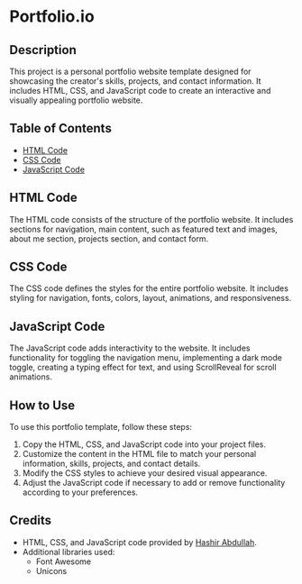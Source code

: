 # Portfolio.io

## Description
This project is a personal portfolio website template designed for showcasing the creator's skills, projects, and contact information. It includes HTML, CSS, and JavaScript code to create an interactive and visually appealing portfolio website.

## Table of Contents
- [HTML Code](#html-code)
- [CSS Code](#css-code)
- [JavaScript Code](#javascript-code)

## HTML Code
The HTML code consists of the structure of the portfolio website. It includes sections for navigation, main content, such as featured text and images, about me section, projects section, and contact form.

## CSS Code
The CSS code defines the styles for the entire portfolio website. It includes styling for navigation, fonts, colors, layout, animations, and responsiveness.

## JavaScript Code
The JavaScript code adds interactivity to the website. It includes functionality for toggling the navigation menu, implementing a dark mode toggle, creating a typing effect for text, and using ScrollReveal for scroll animations.

## How to Use
To use this portfolio template, follow these steps:
1. Copy the HTML, CSS, and JavaScript code into your project files.
2. Customize the content in the HTML file to match your personal information, skills, projects, and contact details.
3. Modify the CSS styles to achieve your desired visual appearance.
4. Adjust the JavaScript code if necessary to add or remove functionality according to your preferences.

## Credits
- HTML, CSS, and JavaScript code provided by [Hashir Abdullah](https://github.com/hashirabdulaziz).
- Additional libraries used:
  - Font Awesome
  - Unicons
